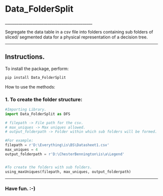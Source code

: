 <h1>Data_FolderSplit</h1>   
_____________________________________________  

Segregate the data table in a csv file into folders containing sub folders of sliced/ segmented data for a physical representation of a decision tree.


_____________________________________________

<h2>Instructions.</h2>  

To install the package, perform:  

```python
pip install Data_FolderSplit
```
 
How to use the methods:  

<h3>1. To create the folder structure:  </h3>

```python
#Importing Library.
import Data_FolderSplit as DFS

# filepath -> File path for the csv.
# max_uniques -> Max uniques allowed.
# output_folderpath -> Folder within which sub folders will be formed.

#For example:
filepath = r'D:\Everything\is\BS\Datasheet1.csv'
max_uniques = 4
output_folderpath = r'D:\ChesterBennington\is\a\Legend'


#To create the folders with sub folders.
using_maxUniques(filepath, max_uniques, output_folderpath)
```


_____________________________________________

<h3>Have fun. :-) </h3>